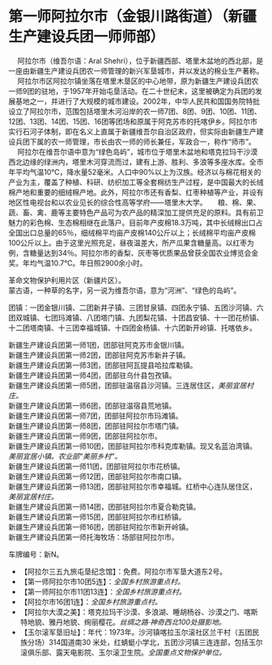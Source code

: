 # 第一师阿拉尔市（金银川路街道）（新疆生产建设兵团一师师部）  
  　 阿拉尔市（维吾尔语：Aral Shehri），位于新疆西部、塔里木盆地的西北部，是一座由新疆生产建设兵团农一师管理的新兴军垦城市，并以发达的棉业生产著称。
　 阿拉尔市区阿拉尔镇坐落在塔里木垦区的中心地带，原为新疆生产建设兵团农一师9团的驻地，于1957年开始屯垦活动。在二十世纪末，这里被确定为兵团的发展基地之一，并进行了大规模的城市建设。2002年，中华人民共和国国务院特批设立了阿拉尔市，范围包括塔里木河沿岸的农一师7团、8团、9团、10团、11团、12团、13团、14团、15团、16团等团场和原属于阿克苏市的托喀伊乡。阿拉尔市实行石河子体制，即在名义上直属于新疆维吾尔自治区政府，但实际由新疆生产建设兵团下属的农一师管理，市长由农一师的师长兼任，军政合一，称作“师市”。
　 阿拉尔在维吾尔语中意为“绿色岛屿”，城市位于塔里木盆地和塔克拉玛干沙漠西北边缘的绿洲内，塔里木河穿流而过，建有上游、胜利、多浪等多座水库。全市年平均气温10℃，降水量52毫米。人口中90%以上为汉族。经济以与棉花相关的产业为主，覆盖了种植、科研、纺织加工等全套棉纺生产过程，是中国最大的长绒棉产地和重要的细绒棉产地。此外，阿拉尔市还有香梨、红枣种植等产业，并设有地区性电视台和以农业见长的综合性高等学府——塔里木大学。
　 粮、棉、果、蔬、畜、禽、鹿等主要特色产品可为农产品的精深加工提供充足的原料。具有前卫魅力的彩色棉、生态棉相继在此落户。目前年产皮棉18.3万吨，其中长绒棉出口占全国出口总量的65％，细绒棉平均亩产皮棉140公斤以上；长绒棉平均亩产皮棉100公斤以上。由于这里光照充足，昼夜温差大，所产瓜果含糖量高。以红枣为例，含糖量达到34％。阿拉尔市的香梨、灰枣等优质果品曾获全国农业博览会金奖。年均气温10.7℃。年日照2900余小时。

革命文物保护利用片区（新疆片区）。  
蒙古语，一种草的名字，另一说为维吾尔语，意为“河洲”、“绿色的岛屿”。  

团镇：一团金银川镇、二团新井子镇、三团甘泉镇、四团永宁镇、五团沙河镇、六团双城镇、七团玛滩镇、八团塔门镇、九团梨花镇、十团昌安镇、十一团花桥镇、十二团塔南镇、十三团幸福城镇、十四团金杨镇、十六团新开岭镇、托喀依乡。

新疆生产建设兵团第一师1团，团部驻阿克苏市金银川镇。  
新疆生产建设兵团第一师2团，团部驻阿克苏市新井子镇。  
新疆生产建设兵团第一师3团，团部驻阿瓦提县哈拉库勒镇。  
新疆生产建设兵团第一师4团，团部驻乌什县包孜镇。  
新疆生产建设兵团第一师5团，团部驻温宿县沙河镇。三连居住区，*美丽宜居村庄。*  
新疆生产建设兵团第一师6团，团部驻温宿县荒地镇。  
新疆生产建设兵团第一师7团，团部驻阿拉尔市玛滩镇。  
新疆生产建设兵团第一师8团，团部驻阿拉尔市塔门镇。  
新疆生产建设兵团第一师9团，团部驻阿拉尔市。  
新疆生产建设兵团第一师10团，团部驻阿拉尔市科克库勒镇。现又名蓝泊湾镇。*美丽宜居小镇。农业部“美丽乡村”。*  
新疆生产建设兵团第一师11团，团部驻阿拉尔市花桥镇。  
新疆生产建设兵团第一师12团，团部驻阿拉尔市南口镇。  
新疆生产建设兵团第一师13团，团部驻阿拉尔市幸福城。红桥中心连队居住区，*美丽宜居村庄。*  
新疆生产建设兵团第一师14团，团部驻阿拉尔市夏合勒克镇。  
新疆生产建设兵团第一师15团，团部驻阿拉尔市红桥镇。  
新疆生产建设兵团第一师16团，团部驻阿拉尔市新开岭镇。  
新疆生产建设兵团第一师托海牧场：场部驻阿拉尔市。  

车牌编号：新N。  

* 【阿拉尔三五九旅屯垦纪念馆】：免费。阿拉尔市军垦大道东2号。  
* 【第一师阿拉尔市10团5连】：*全国乡村旅游重点村。*  
* 【第一师阿拉尔市11团13连】：*全国乡村旅游重点村。*  
* 【阿拉尔市16团1连】：*全国乡村旅游重点村。*  
* 【阿拉尔大漠之美】：塔克拉玛干沙漠、多浪湖、睡胡杨谷、沙漠之门、喀斯特地貌、雅丹地貌、绚丽樱花。*丝绸之路·神奇西北100处摄影地。*  
* 【玉尔滚军垦旧址】：年代：1973年。沙河镇喀拉玉尔滚社区兰干村（五团民族分场）314国道南30 米处，红蜻蜓小学北，五团沙河镇三连连部，包括玉尔滚俱乐部、露天电影院、玉尔滚卫生院。*全国重点文物保护单位。*  